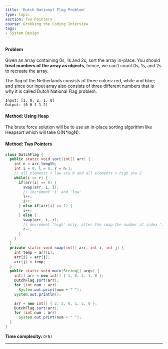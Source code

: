 ```yaml
---
title: 'Dutch National Flag Problem'
type: topic
section: Two Pointers
course: Grokking the Coding Interview
tags:
- System Design
---
```

#### Problem
Given an array containing 0s, 1s and 2s, sort the array in-place. You should **treat numbers of the array as objects**, hence, we can’t count 0s, 1s, and 2s to recreate the array.

The flag of the Netherlands consists of three colors: red, white and blue; and since our input array also consists of three different numbers that is why it is called Dutch National Flag problem.
```
Input: [1, 0, 2, 1, 0]
Output: [0 0 1 1 2]
```

#### Method: Using Heap
The brute force solution will be to use an in-place sorting algorithm like Heapsort which will take O(N*logN).

#### Method: Two Pointers
```java
class DutchFlag {
  public static void sort(int[] arr) {
    int n = arr.length;
    int i = 0, l = 0, r = n-1;
    // all elements < low are 0 and all elements > high are 2
    while(i <= r) {
      if(arr[i] == 0) {
        swap(arr, i, l);
        // increment 'i' and 'low'
        l++;
        i++;
      } else if(arr[i] == 1) {
        i++;
      } else {
        swap(arr, i, r);
        // decrement 'high' only, after the swap the number at index 'i' could be 0, 1 or 2
        r--;
      }
    }
  }
  private static void swap(int[] arr, int i, int j) {
    int temp = arr[i];
    arr[i] = arr[j];
    arr[j] = temp;
  }
  public static void main(String[] args) {
    int[] arr = new int[] { 1, 0, 2, 1, 0 };
    DutchFlag.sort(arr);
    for (int num : arr)
      System.out.print(num + " ");
    System.out.println();

    arr = new int[] { 2, 2, 0, 1, 2, 0 };
    DutchFlag.sort(arr);
    for (int num : arr)
      System.out.print(num + " ");
  }
}
```
**Time complexity:** `O(N)`


---